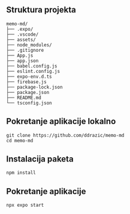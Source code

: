 ## Struktura projekta

```
memo-md/
├── .expo/
├── .vscode/
├── assets/
├── node_modules/
├── .gitignore
├── App.js
├── app.json
├── babel.config.js
├── eslint.config.js
├── expo-env.d.ts
├── firebase.js
├── package-lock.json
├── package.json
├── README.md
└── tsconfig.json
```

## Pokretanje aplikacije lokalno
```
git clone https://github.com/ddrazic/memo-md
cd memo-md
```


## Instalacija paketa
```
npm install
```

## Pokretanje aplikacije
```
npx expo start
```

